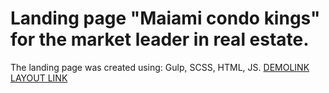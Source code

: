# Landing page "Maiami condo kings" for the market leader in real estate.

The landing page was created using: Gulp, SCSS, HTML, JS.
[DEMOLINK](https://Dmytryi-Bashlai.github.io/layout_miami/)
[LAYOUT LINK](https://www.figma.com/file/nHz8bflIwJaWP3P99vKTH5/miami_home_new)
